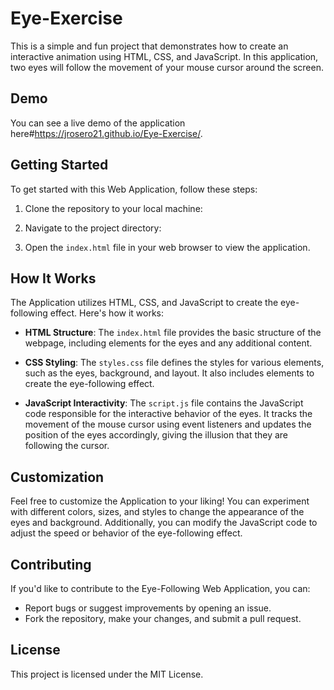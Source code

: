 # Eye-Exercise 

This is a simple and fun project that demonstrates how to create an interactive animation using HTML, CSS, and JavaScript. In this application, two eyes will follow the movement of your mouse cursor around the screen.

## Demo

You can see a live demo of the application here#https://jrosero21.github.io/Eye-Exercise/.

## Getting Started

To get started with this Web Application, follow these steps:

1. Clone the repository to your local machine:

2. Navigate to the project directory:

3. Open the `index.html` file in your web browser to view the application.

## How It Works

The Application utilizes HTML, CSS, and JavaScript to create the eye-following effect. Here's how it works:

- **HTML Structure**: The `index.html` file provides the basic structure of the webpage, including elements for the eyes and any additional content.

- **CSS Styling**: The `styles.css` file defines the styles for various elements, such as the eyes, background, and layout. It also includes elements to create the eye-following effect.

- **JavaScript Interactivity**: The `script.js` file contains the JavaScript code responsible for the interactive behavior of the eyes. It tracks the movement of the mouse cursor using event listeners and updates the position of the eyes accordingly, giving the illusion that they are following the cursor.

## Customization

Feel free to customize the Application to your liking! You can experiment with different colors, sizes, and styles to change the appearance of the eyes and background. Additionally, you can modify the JavaScript code to adjust the speed or behavior of the eye-following effect.

## Contributing

If you'd like to contribute to the Eye-Following Web Application, you can:

- Report bugs or suggest improvements by opening an issue.
- Fork the repository, make your changes, and submit a pull request.

## License

This project is licensed under the MIT License.
